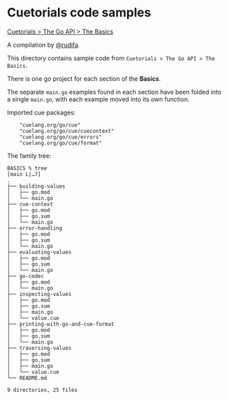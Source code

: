 # Cuetorials code samples

[Cuetorials > The Go API > The Basics](https://cuetorials.com/go-api/basics/)

A compilation by [@rudifa](https://github.com/rudifa).

This directory contains sample code from `Cuetorials > The Go API > The Basics`.

There is one go project for each section of the **Basics**.

The separate `main.go` examples found in each section have been folded into a single `main.go`, with each example moved into its own function.

Imported cue packages:


```
	"cuelang.org/go/cue"
	"cuelang.org/go/cue/cuecontext"
	"cuelang.org/go/cue/errors"
	"cuelang.org/go/cue/format"
```
The family tree:

```
BASICS % tree                                                                           [main L|…7]
.
├── building-values
│   ├── go.mod
│   └── main.go
├── cue-context
│   ├── go.mod
│   ├── go.sum
│   └── main.go
├── error-handling
│   ├── go.mod
│   ├── go.sum
│   └── main.go
├── evaluating-values
│   ├── go.mod
│   ├── go.sum
│   └── main.go
├── go-codec
│   ├── go.mod
│   └── main.go
├── inspecting-values
│   ├── go.mod
│   ├── go.sum
│   ├── main.go
│   └── value.cue
├── printing-with-go-and-cue-format
│   ├── go.mod
│   ├── go.sum
│   └── main.go
├── traversing-values
│   ├── go.mod
│   ├── go.sum
│   ├── main.go
│   └── value.cue
└── README.md

9 directories, 25 files

```




